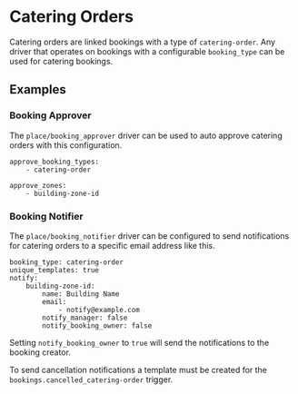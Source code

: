 # Catering Orders

Catering orders are linked bookings with a type of `catering-order`.
Any driver that operates on bookings with a configurable `booking_type` can be used for catering bookings.



## Examples



### Booking Approver

The `place/booking_approver` driver can be used to auto approve catering orders with this configuration.

```
approve_booking_types:
	- catering-order

approve_zones:
	- building-zone-id
```



### Booking Notifier

The `place/booking_notifier` driver can be configured to send notifications for catering orders to a specific email address like this.

```
booking_type: catering-order
unique_templates: true
notify:
	building-zone-id:
		name: Building Name
		email:
			- notify@example.com
		notify_manager: false
		notify_booking_owner: false
```

Setting `notify_booking_owner` to `true` will send the notifications to the booking creator.

To send cancellation notifications a template must be created for the `bookings.cancelled_catering-order` trigger.

